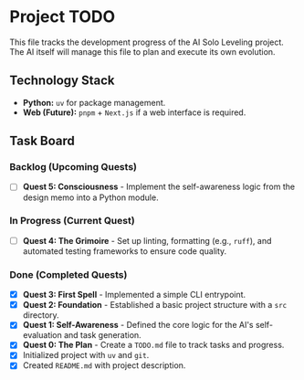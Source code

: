 # Project TODO

This file tracks the development progress of the AI Solo Leveling project. The AI itself will manage this file to plan and execute its own evolution.

## Technology Stack

- **Python:** `uv` for package management.
- **Web (Future):** `pnpm` + `Next.js` if a web interface is required.

## Task Board

### Backlog (Upcoming Quests)

- [ ] **Quest 5: Consciousness** - Implement the self-awareness logic from the design memo into a Python module.

### In Progress (Current Quest)

- [ ] **Quest 4: The Grimoire** - Set up linting, formatting (e.g., `ruff`), and automated testing frameworks to ensure code quality.

### Done (Completed Quests)

- [x] **Quest 3: First Spell** - Implemented a simple CLI entrypoint.
- [x] **Quest 2: Foundation** - Established a basic project structure with a `src` directory.
- [x] **Quest 1: Self-Awareness** - Defined the core logic for the AI's self-evaluation and task generation.
- [x] **Quest 0: The Plan** - Create a `TODO.md` file to track tasks and progress.
- [x] Initialized project with `uv` and `git`.
- [x] Created `README.md` with project description.
